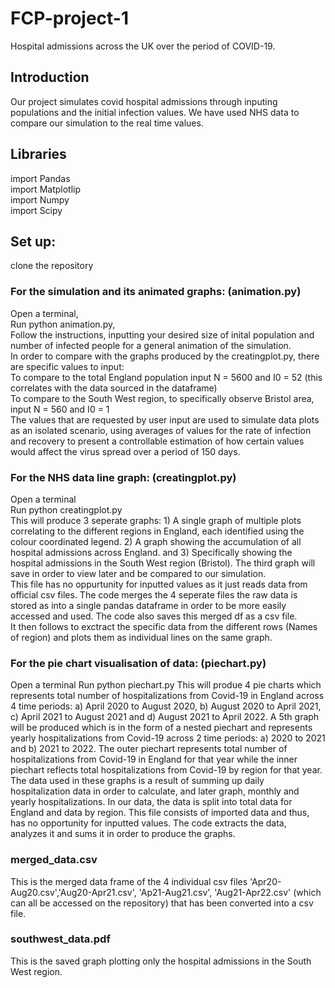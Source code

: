 # FCP-project-1
Hospital admissions across the UK over the period of COVID-19. 

## Introduction
Our project simulates covid hospital admissions through inputing populations and the initial infection values. We have used NHS data to compare our simulation to the real time values.

## Libraries
import Pandas <br />
import Matplotlip <br />
import Numpy <br />
import Scipy <br />

## Set up:
clone the repository

### For the simulation and its animated graphs: (animation.py)
Open a terminal, <br />
Run python animation.py, <br />
Follow the instructions, inputting your desired size of inital population and number of infected people for a general animation of the simulation. <br />
In order to compare with the graphs produced by the creatingplot.py, there are specific values to input: <br />
To compare to the total England population input N = 5600 and I0 = 52 (this correlates with the data sourced in the dataframe) <br />
To compare to the South West region, to specifically observe Bristol area, input N = 560 and I0 = 1 <br />
The values that are requested by user input are used to simulate data plots as an isolated scenario, using averages of values for the rate of infection and recovery to present a controllable estimation of how certain values would affect the virus spread over a period of 150 days.

### For the NHS data line graph: (creatingplot.py)
Open a terminal <br />
Run python creatingplot.py <br />
This will produce 3 seperate graphs: 1) A single graph of multiple plots correlating to the different regions in England, each identified using the colour coordinated legend. 2) A graph showing the accumulation of all hospital admissions across England. and 3) Specifically showing the hospital admissions in the South West region (Bristol). The third graph will save in order to view later and be compared to our simulation. <br />
This file has no oppurtunity for inputted values as it just reads data from official csv files. The code merges the 4 seperate files the raw data is stored as into a single pandas dataframe in order to be more easily accessed and used. The code also saves this merged df as a csv file. <br /> 
It then follows to exctract the specific data from the different rows (Names of region) and plots them as individual lines on the same graph. 

### For the pie chart visualisation of data: (piechart.py)
Open a terminal
Run python piechart.py
This will produe 4 pie charts which represents total number of hospitalizations from Covid-19 in England across 4 time periods: a) April 2020 to August 2020, b) August 2020 to April 2021, c) April 2021 to August 2021 and d) August 2021 to April 2022.
A 5th graph will be produced which is in the form of a nested piechart and represents yearly hospitalizations from Covid-19 across 2 time periods: a) 2020 to 2021 and b) 2021 to 2022. The outer piechart represents total number of hospitalizations from Covid-19 in England for that year while the inner piechart reflects total hospitalizations from Covid-19 by region for that year.
The data used in these graphs is a result of summing up daily hospitalization data in order to calculate, and later graph, monthly and yearly hospitalizations. In our data, the data is split into total data for England and data by region.
This file consists of imported data and thus, has no opportunity for inputted values. The code extracts the data, analyzes it and sums it in order to produce the graphs.

### merged_data.csv
This is the merged data frame of the 4 individual csv files 'Apr20-Aug20.csv','Aug20-Apr21.csv', 'Ap21-Aug21.csv', 'Aug21-Apr22.csv' (which can all be accessed on the repository) that has been converted into a csv file. 

### southwest_data.pdf
This is the saved graph plotting only the hospital admissions in the South West region. 
